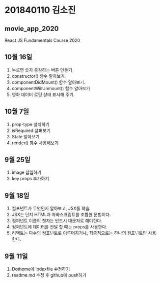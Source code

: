 # 201840110 김소진
## movie_app_2020
React JS Fundamentals Course 2020

## 10월 16일 

1. 누르면 숫자 증감하는 버튼 만들기
2. constructor() 함수 알아보기. 
3. componentDidMount() 함수 알아보기. 
4. componentWillUnmount() 함수 알아보기
5. 영화 데이터 로딩 상태 표시해 주기.


## 10월 7일

1. prop-type 설치하기
2. isRequired 살펴보기
3. State 알아보기
4. render() 함수 사용해보기

## 9월 25일
1. image 삽입하기
2. key props 추가하기

## 9월 18일
1. 컴포넌트가 무엇인지 알아보고, JSX를 학습.
2. JSX는 단지 HTML과 자바스크립트를 조합한 문법이다.
3. 컴퍼넌트 이름의 첫자는 반드시 대문자로 해야한다.
4. 컴퍼넌트에 데이터를 전달 할 때는 props를 사용한다.
6. 리액트는 다수의 컴포넌트로 이루어지거나, 최종적으로는 하나의 컴포넌트만 사용한다.

## 9월 11일
1. Dothome에 indexfile 수정하기
2. readme.md 수정 후 github에 push하기